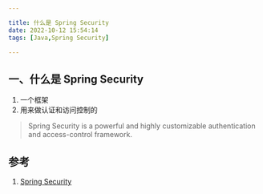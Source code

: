 ```yaml
---

title: 什么是 Spring Security
date: 2022-10-12 15:54:14
tags: [Java,Spring Security]

---
```


## 一、什么是 Spring Security
1. 一个框架
2. 用来做认证和访问控制的

> Spring Security is a powerful and highly customizable authentication and access-control framework. 

## 参考
1. [Spring Security](https://spring.io/projects/spring-security#overview)